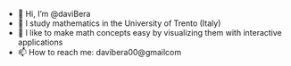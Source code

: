 - 👋 Hi, I’m @daviBera
- 👀 I study mathematics in the University of Trento (Italy)
- 🌠 I like to make math concepts easy by visualizing them with interactive applications
- 📫 How to reach me: davibera00@gmailcom

<!---
daviBera/daviBera is a ✨ special ✨ repository because its `README.md` (this file) appears on your GitHub profile.
You can click the Preview link to take a look at your changes.
--->
